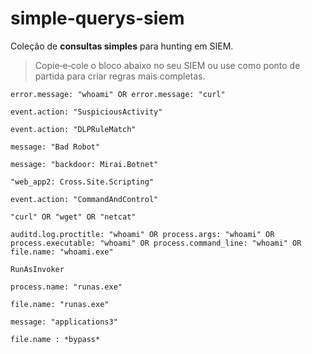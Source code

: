 # simple-querys-siem
Coleção de **consultas simples** para hunting em SIEM.

> Copie‑e‑cole o bloco abaixo no seu SIEM ou use como ponto de partida para criar regras mais completas.

```kql
error.message: "whoami" OR error.message: "curl"

event.action: "SuspiciousActivity"

event.action: "DLPRuleMatch"

message: "Bad Robot"

message: "backdoor: Mirai.Botnet"

"web_app2: Cross.Site.Scripting"

event.action: "CommandAndControl"

"curl" OR "wget" OR "netcat"

auditd.log.proctitle: "whoami" OR process.args: "whoami" OR process.executable: "whoami" OR process.command_line: "whoami" OR file.name: "whoami.exe"

RunAsInvoker

process.name: "runas.exe"

file.name: "runas.exe"

message: "applications3"

file.name : *bypass*

